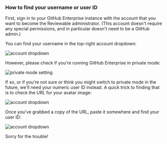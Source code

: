 ### How to find your username or user ID

First, sign in to your GitHub Enterprise instance with the account that you want to become the Reviewable administrator.  (This account doesn't require any special permissions, and in particular doesn't need to be a GitHub admin.)

You can find your username in the top-right account dropdown:

![account dropdown](https://github.com/Reviewable/Reviewable/blob/master/enterprise/images/ghe_username.png)

However, please check if you're running GitHub Enterprise in private mode:

![private mode setting](https://github.com/Reviewable/Reviewable/blob/master/enterprise/images/ghe_private_mode.png)

If so, or if you're not sure or think you might switch to private mode in the future, we'll need your numeric user ID instead.  A quick trick to finding that is to check the URL for your avatar image:

![account dropdown](https://github.com/Reviewable/Reviewable/blob/master/enterprise/images/ghe_userid_copy.png)

Once you've grabbed a copy of the URL, paste it somewhere and find your user ID:

![account dropdown](https://github.com/Reviewable/Reviewable/blob/master/enterprise/images/ghe_userid_url.png)

Sorry for the trouble!
